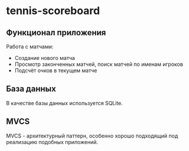 # tennis-scoreboard

## Функционал приложения

Работа с матчами:

- Создание нового матча
- Просмотр законченных матчей, поиск матчей по именам игроков
- Подсчёт очков в текущем матче

## База данных

В качестве базы данных используется SQLite.

## MVCS

MVCS - архитектурный паттерн, особенно хорошо подходящий под реализацию подобных приложений. 
